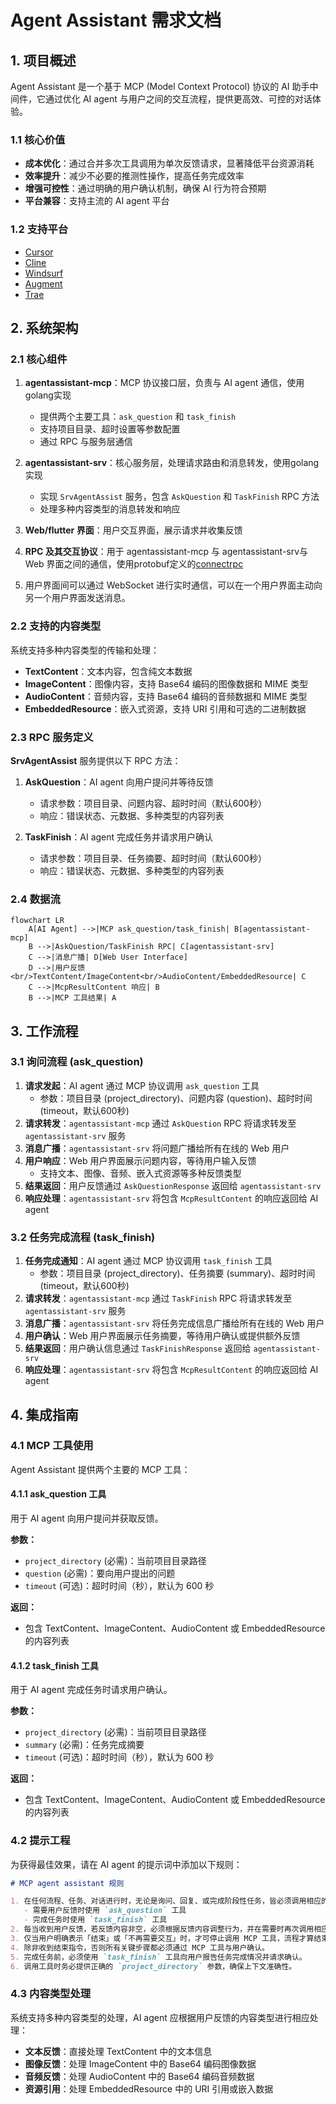 # Agent Assistant 需求文档

## 1. 项目概述

Agent Assistant 是一个基于 MCP (Model Context Protocol) 协议的 AI 助手中间件，它通过优化 AI agent 与用户之间的交互流程，提供更高效、可控的对话体验。

### 1.1 核心价值

- **成本优化**：通过合并多次工具调用为单次反馈请求，显著降低平台资源消耗
- **效率提升**：减少不必要的推测性操作，提高任务完成效率
- **增强可控性**：通过明确的用户确认机制，确保 AI 行为符合预期
- **平台兼容**：支持主流的 AI agent 平台

### 1.2 支持平台

- [Cursor](https://www.cursor.com)
- [Cline](https://cline.bot)
- [Windsurf](https://windsurf.com)
- [Augment](https://www.augmentcode.com)
- [Trae](https://www.trae.ai)

## 2. 系统架构

### 2.1 核心组件

1. **agentassistant-mcp**：MCP 协议接口层，负责与 AI agent 通信，使用golang实现
   - 提供两个主要工具：`ask_question` 和 `task_finish`
   - 支持项目目录、超时设置等参数配置
   - 通过 RPC 与服务层通信

2. **agentassistant-srv**：核心服务层，处理请求路由和消息转发，使用golang实现
   - 实现 `SrvAgentAssist` 服务，包含 `AskQuestion` 和 `TaskFinish` RPC 方法
   - 处理多种内容类型的消息转发和响应

3. **Web/flutter 界面**：用户交互界面，展示请求并收集反馈

4. **RPC 及其交互协议**：用于 agentassistant-mcp 与 agentassistant-srv与 Web 界面之间的通信，使用protobuf定义的[connectrpc](https://connectrpc.com)
5. 用户界面间可以通过 WebSocket 进行实时通信，可以在一个用户界面主动向另一个用户界面发送消息。

### 2.2 支持的内容类型

系统支持多种内容类型的传输和处理：

- **TextContent**：文本内容，包含纯文本数据
- **ImageContent**：图像内容，支持 Base64 编码的图像数据和 MIME 类型
- **AudioContent**：音频内容，支持 Base64 编码的音频数据和 MIME 类型
- **EmbeddedResource**：嵌入式资源，支持 URI 引用和可选的二进制数据

### 2.3 RPC 服务定义

**SrvAgentAssist** 服务提供以下 RPC 方法：

1. **AskQuestion**：AI agent 向用户提问并等待反馈
   - 请求参数：项目目录、问题内容、超时时间（默认600秒）
   - 响应：错误状态、元数据、多种类型的内容列表

2. **TaskFinish**：AI agent 完成任务并请求用户确认
   - 请求参数：项目目录、任务摘要、超时时间（默认600秒）
   - 响应：错误状态、元数据、多种类型的内容列表

### 2.4 数据流

```mermaid
flowchart LR
    A[AI Agent] -->|MCP ask_question/task_finish| B[agentassistant-mcp]
    B -->|AskQuestion/TaskFinish RPC| C[agentassistant-srv]
    C -->|消息广播| D[Web User Interface]
    D -->|用户反馈<br/>TextContent/ImageContent<br/>AudioContent/EmbeddedResource| C
    C -->|McpResultContent 响应| B
    B -->|MCP 工具结果| A
```

## 3. 工作流程

### 3.1 询问流程 (ask_question)

1. **请求发起**：AI agent 通过 MCP 协议调用 `ask_question` 工具
   - 参数：项目目录 (project_directory)、问题内容 (question)、超时时间 (timeout，默认600秒)
2. **请求转发**：`agentassistant-mcp` 通过 `AskQuestion` RPC 将请求转发至 `agentassistant-srv` 服务
3. **消息广播**：`agentassistant-srv` 将问题广播给所有在线的 Web 用户
4. **用户响应**：Web 用户界面展示问题内容，等待用户输入反馈
   - 支持文本、图像、音频、嵌入式资源等多种反馈类型
5. **结果返回**：用户反馈通过 `AskQuestionResponse` 返回给 `agentassistant-srv`
6. **响应处理**：`agentassistant-srv` 将包含 `McpResultContent` 的响应返回给 AI agent

### 3.2 任务完成流程 (task_finish)

1. **任务完成通知**：AI agent 通过 MCP 协议调用 `task_finish` 工具
   - 参数：项目目录 (project_directory)、任务摘要 (summary)、超时时间 (timeout，默认600秒)
2. **请求转发**：`agentassistant-mcp` 通过 `TaskFinish` RPC 将请求转发至 `agentassistant-srv` 服务
3. **消息广播**：`agentassistant-srv` 将任务完成信息广播给所有在线的 Web 用户
4. **用户确认**：Web 用户界面展示任务摘要，等待用户确认或提供额外反馈
5. **结果返回**：用户确认信息通过 `TaskFinishResponse` 返回给 `agentassistant-srv`
6. **响应处理**：`agentassistant-srv` 将包含 `McpResultContent` 的响应返回给 AI agent

## 4. 集成指南

### 4.1 MCP 工具使用

Agent Assistant 提供两个主要的 MCP 工具：

#### 4.1.1 ask_question 工具

用于 AI agent 向用户提问并获取反馈。

**参数：**

- `project_directory` (必需)：当前项目目录路径
- `question` (必需)：要向用户提出的问题
- `timeout` (可选)：超时时间（秒），默认为 600 秒

**返回：**

- 包含 TextContent、ImageContent、AudioContent 或 EmbeddedResource 的内容列表

#### 4.1.2 task_finish 工具

用于 AI agent 完成任务时请求用户确认。

**参数：**

- `project_directory` (必需)：当前项目目录路径
- `summary` (必需)：任务完成摘要
- `timeout` (可选)：超时时间（秒），默认为 600 秒

**返回：**

- 包含 TextContent、ImageContent、AudioContent 或 EmbeddedResource 的内容列表

### 4.2 提示工程

为获得最佳效果，请在 AI agent 的提示词中添加以下规则：

```markdown
# MCP agent assistant 规则

1. 在任何流程、任务、对话进行时，无论是询问、回复、或完成阶段性任务，皆必须调用相应的 MCP 工具：
   - 需要用户反馈时使用 `ask_question` 工具
   - 完成任务时使用 `task_finish` 工具
2. 每当收到用户反馈，若反馈内容非空，必须根据反馈内容调整行为，并在需要时再次调用相应工具。
3. 仅当用户明确表示「结束」或「不再需要交互」时，才可停止调用 MCP 工具，流程才算结束。
4. 除非收到结束指令，否则所有关键步骤都必须通过 MCP 工具与用户确认。
5. 完成任务前，必须使用 `task_finish` 工具向用户报告任务完成情况并请求确认。
6. 调用工具时务必提供正确的 `project_directory` 参数，确保上下文准确性。
```

### 4.3 内容类型处理

系统支持多种内容类型的处理，AI agent 应根据用户反馈的内容类型进行相应处理：

- **文本反馈**：直接处理 TextContent 中的文本信息
- **图像反馈**：处理 ImageContent 中的 Base64 编码图像数据
- **音频反馈**：处理 AudioContent 中的 Base64 编码音频数据
- **资源引用**：处理 EmbeddedResource 中的 URI 引用或嵌入数据
